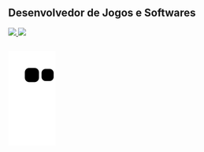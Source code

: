 ## Desenvolvedor de Jogos e Softwares
<div>
  <a href="https://github.com/gilmarferrari">
    <img height="200em" src="https://github-readme-stats.vercel.app/api?username=gilmarferrari&show_icons=true&amp;theme=vision-friendly-dark&amp;include_all_commits=true&amp;count_private=false" style="max-width:100%;">
    <img height="168em" src="https://github-readme-stats.vercel.app/api/top-langs/?username=gilmarferrari&amp;layout=compact&amp;langs_count=32&amp;theme=vision-friendly-dark" style="max-width:100%;"/>
  </a>
</div>

##
 
<div>  
 
  ![Snake animation](https://github.com/gilmarferrari/gilmarferrari/blob/output/github-contribution-grid-snake.svg)
 
</div>
